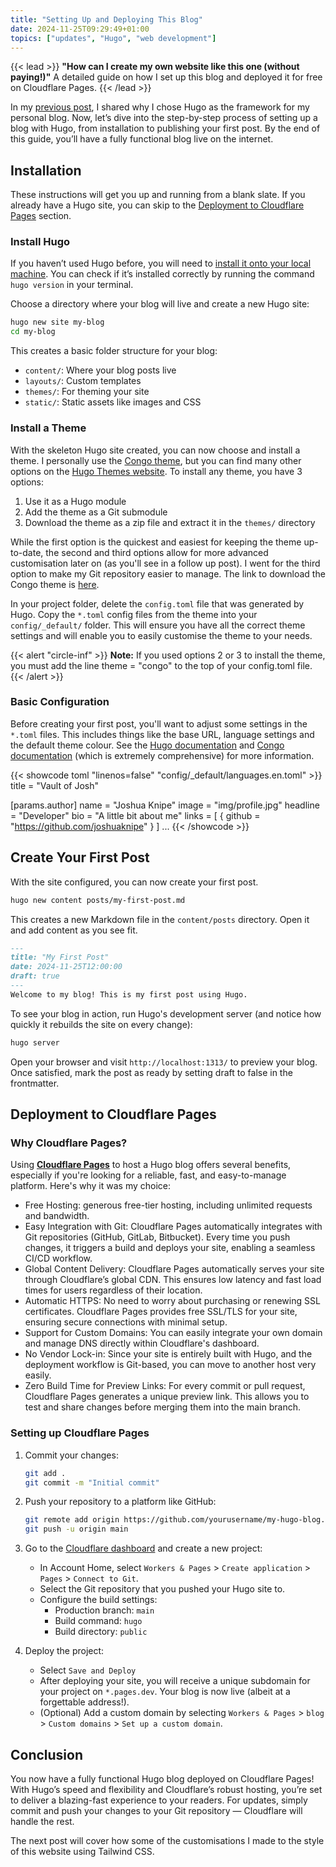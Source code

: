 ```yaml
---
title: "Setting Up and Deploying This Blog"
date: 2024-11-25T09:29:49+01:00
topics: ["updates", "Hugo", "web development"]
---
```


{{< lead >}}
**"How can I create my own website like this one (without paying!)"** A detailed guide on how I set up this blog and deployed it for free on Cloudflare Pages.
{{< /lead >}}

In my [previous post](/blog/why-i-built-this-blog-with-hugo/), I shared why I chose Hugo as the framework for my personal blog. Now, let’s dive into the step-by-step process of setting up a blog with Hugo, from installation to publishing your first post. By the end of this guide, you’ll have a fully functional blog live on the internet.

## Installation

These instructions will get you up and running from a blank slate. If you already have a Hugo site, you can skip to the [Deployment to Cloudflare Pages](#deployment-to-cloudflare-pages) section.

### Install Hugo

If you haven’t used Hugo before, you will need to [install it onto your local machine](https://gohugo.io/getting-started/installing/). You can check if it’s installed correctly by running the command `hugo version` in your terminal.

Choose a directory where your blog will live and create a new Hugo site:
```bash
hugo new site my-blog
cd my-blog
```

This creates a basic folder structure for your blog:
- `content/`: Where your blog posts live
- `layouts/`: Custom templates
- `themes/`: For theming your site
- `static/`: Static assets like images and CSS

### Install a Theme

With the skeleton Hugo site created, you can now choose and install a theme. I personally use the [Congo theme](https://jpanther.github.io/congo/), but you can find many other options on the [Hugo Themes website](https://themes.gohugo.io/).
To install any theme, you have 3 options:
1. Use it as a Hugo module
2. Add the theme as a Git submodule
3. Download the theme as a zip file and extract it in the `themes/` directory

While the first option is the quickest and easiest for keeping the theme up-to-date, the second and third options allow for more advanced customisation later on (as you'll see in a follow up post). I went for the third option to make my Git repository easier to manage. The link to download the Congo theme is [here](https://github.com/jpanther/congo/releases/tag/v2.9.0).

In your project folder, delete the `config.toml` file that was generated by Hugo. Copy the `*.toml` config files from the theme into your `config/_default/` folder. This will ensure you have all the correct theme settings and will enable you to easily customise the theme to your needs.

{{< alert "circle-inf" >}}
**Note:** If you used options 2 or 3 to install the theme, you must add the line theme = "congo" to the top of your config.toml file.
{{< /alert >}}

### Basic Configuration

Before creating your first post, you'll want to adjust some settings in the `*.toml` files. This includes things like the base URL, language settings and the default theme colour. See the [Hugo documentation](https://gohugo.io/getting-started/configuration/) and [Congo documentation](https://jpanther.github.io/congo/docs/configuration/) (which is extremely comprehensive) for more information.

{{< showcode toml "linenos=false" "config/_default/languages.en.toml" >}}
title = "Vault of Josh"

[params.author]
  name = "Joshua Knipe"
  image = "img/profile.jpg"
  headline = "Developer"
  bio = "A little bit about me" 
  links = [
    { github = "https://github.com/joshuaknipe" }
]
...
{{< /showcode >}}

## Create Your First Post

With the site configured, you can now create your first post.
```bash
hugo new content posts/my-first-post.md
```

This creates a new Markdown file in the `content/posts` directory. Open it and add content as you see fit.

```markdown
---  
title: "My First Post"  
date: 2024-11-25T12:00:00  
draft: true  
---
Welcome to my blog! This is my first post using Hugo.
```

To see your blog in action, run Hugo's development server (and notice how quickly it rebuilds the site on every change):
```bash
hugo server  
```
Open your browser and visit `http://localhost:1313/` to preview your blog.
Once satisfied, mark the post as ready by setting draft to false in the frontmatter.


## Deployment to Cloudflare Pages

### Why Cloudflare Pages?

Using [**Cloudflare Pages**](https://pages.cloudflare.com/) to host a Hugo blog offers several benefits, especially if you're looking for a reliable, fast, and easy-to-manage platform. Here's why it was my choice:  
- Free Hosting: generous free-tier hosting, including unlimited requests and bandwidth.
- Easy Integration with Git: Cloudflare Pages automatically integrates with Git repositories (GitHub, GitLab, Bitbucket). Every time you push changes, it triggers a build and deploys your site, enabling a seamless CI/CD workflow.  
- Global Content Delivery: Cloudflare Pages automatically serves your site through Cloudflare’s global CDN. This ensures low latency and fast load times for users regardless of their location.
- Automatic HTTPS: No need to worry about purchasing or renewing SSL certificates. Cloudflare Pages provides free SSL/TLS for your site, ensuring secure connections with minimal setup.
- Support for Custom Domains: You can easily integrate your own domain and manage DNS directly within Cloudflare's dashboard.
- No Vendor Lock-in: Since your site is entirely built with Hugo, and the deployment workflow is Git-based, you can move to another host very easily.
- Zero Build Time for Preview Links: For every commit or pull request, Cloudflare Pages generates a unique preview link. This allows you to test and share changes before merging them into the main branch. 

### Setting up Cloudflare Pages

1. Commit your changes:  
   ```bash  
   git add .  
   git commit -m "Initial commit"  
   ```  

2. Push your repository to a platform like GitHub:  
   ```bash  
   git remote add origin https://github.com/yourusername/my-hugo-blog.git  
   git push -u origin main  
   ``` 

3. Go to the [Cloudflare dashboard](https://dash.cloudflare.com/) and create a new project:
   - In Account Home, select `Workers & Pages` > `Create application` > `Pages` > `Connect to Git`.
   - Select the Git repository that you pushed your Hugo site to.  
   - Configure the build settings:  
     - Production branch: `main`  
     - Build command: `hugo`
     - Build directory: `public`

4. Deploy the project:
    - Select `Save and Deploy`
    - After deploying your site, you will receive a unique subdomain for your project on `*.pages.dev`. Your blog is now live (albeit at a forgettable address!).
    - (Optional) Add a custom domain by selecting `Workers & Pages` > `blog` > `Custom domains` > `Set up a custom domain`.


## Conclusion

You now have a fully functional Hugo blog deployed on Cloudflare Pages! With Hugo’s speed and flexibility and Cloudflare’s robust hosting, you’re set to deliver a blazing-fast experience to your readers. For updates, simply commit and push your changes to your Git repository — Cloudflare will handle the rest.

The next post will cover how some of the customisations I made to the style of this website using Tailwind CSS.